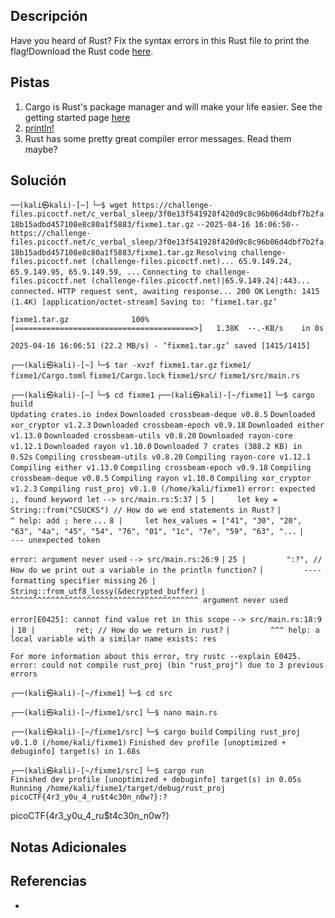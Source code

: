 ## Descripción

Have you heard of Rust? Fix the syntax errors in this Rust file to print the flag!Download the Rust code [here](https://challenge-files.picoctf.net/c_verbal_sleep/3f0e13f541928f420d9c8c96b06d4dbf7b2fa18b15adbd457108e8c80a1f5883/fixme1.tar.gz).
## Pistas

1. Cargo is Rust's package manager and will make your life easier. See the getting started page [here](https://doc.rust-lang.org/book/ch01-03-hello-cargo.html)
2. [println!](https://doc.rust-lang.org/std/macro.println.html)
3. Rust has some pretty great compiler error messages. Read them maybe?

## Solución


`──(kali㉿kali)-[~]`
`└─$ wget https://challenge-files.picoctf.net/c_verbal_sleep/3f0e13f541928f420d9c8c96b06d4dbf7b2fa18b15adbd457108e8c80a1f5883/fixme1.tar.gz`
`--2025-04-16 16:06:50--  https://challenge-files.picoctf.net/c_verbal_sleep/3f0e13f541928f420d9c8c96b06d4dbf7b2fa18b15adbd457108e8c80a1f5883/fixme1.tar.gz`
`Resolving challenge-files.picoctf.net (challenge-files.picoctf.net)... 65.9.149.24, 65.9.149.95, 65.9.149.59, ...`
`Connecting to challenge-files.picoctf.net (challenge-files.picoctf.net)|65.9.149.24|:443... connected.`
`HTTP request sent, awaiting response... 200 OK`
`Length: 1415 (1.4K) [application/octet-stream]`
`Saving to: ‘fixme1.tar.gz’`

`fixme1.tar.gz              100%[========================================>]   1.38K  --.-KB/s    in 0s`      

`2025-04-16 16:06:51 (22.2 MB/s) - ‘fixme1.tar.gz’ saved [1415/1415]`

                                                                                                            
`┌──(kali㉿kali)-[~]`
`└─$ tar -xvzf fixme1.tar.gz` 
`fixme1/`
`fixme1/Cargo.toml`
`fixme1/Cargo.lock`
`fixme1/src/`
`fixme1/src/main.rs`
                                                                                                            
`┌──(kali㉿kali)-[~]`
`└─$ cd fixme1`
`┌──(kali㉿kali)-[~/fixme1]`
`└─$ cargo build`           
    `Updating crates.io index`
  `Downloaded crossbeam-deque v0.8.5`
  `Downloaded xor_cryptor v1.2.3`
  `Downloaded crossbeam-epoch v0.9.18`
  `Downloaded either v1.13.0`
  `Downloaded crossbeam-utils v0.8.20`
  `Downloaded rayon-core v1.12.1`
  `Downloaded rayon v1.10.0`
  `Downloaded 7 crates (388.2 KB) in 0.52s`
   `Compiling crossbeam-utils v0.8.20`
   `Compiling rayon-core v1.12.1`
   `Compiling either v1.13.0`
   `Compiling crossbeam-epoch v0.9.18`
   `Compiling crossbeam-deque v0.8.5`
   `Compiling rayon v1.10.0`
   `Compiling xor_cryptor v1.2.3`
   `Compiling rust_proj v0.1.0 (/home/kali/fixme1)`
`error: expected ;, found keyword let`
 `--> src/main.rs:5:37`
  `|`
`5 |     let key = String::from("CSUCKS") // How do we end statements in Rust?`
  `|                                     ^ help: add ; here`
`...`
`8 |     let hex_values = ["41", "30", "20", "63", "4a", "45", "54", "76", "01", "1c", "7e", "59", "63", "...`
  `|     --- unexpected token`

`error: argument never used`
  `--> src/main.rs:26:9`
   `|`
`25 |         ":?", // How do we print out a variable in the println function?` 
   `|         ---- formatting specifier missing`
`26 |         String::from_utf8_lossy(&decrypted_buffer)`
   `|         ^^^^^^^^^^^^^^^^^^^^^^^^^^^^^^^^^^^^^^^^^^ argument never used`

`error[E0425]: cannot find value ret in this scope`
  `--> src/main.rs:18:9`
   `|`
`18 |         ret; // How do we return in rust?`
   `|         ^^^ help: a local variable with a similar name exists: res`

`For more information about this error, try rustc --explain E0425.`
`error: could not compile rust_proj (bin "rust_proj") due to 3 previous errors`
                                                                                                            
`┌──(kali㉿kali)-[~/fixme1]`
`└─$ cd src`     
                                                                                                            
`┌──(kali㉿kali)-[~/fixme1/src]`
`└─$ nano main.rs` 
                                                                                                            
`┌──(kali㉿kali)-[~/fixme1/src]`
`└─$ cargo build` 
   `Compiling rust_proj v0.1.0 (/home/kali/fixme1)`
    `Finished dev profile [unoptimized + debuginfo] target(s) in 1.68s`
                                                                                                            
`┌──(kali㉿kali)-[~/fixme1/src]`
`└─$ cargo run`  
    `Finished dev profile [unoptimized + debuginfo] target(s) in 0.05s`
     `Running /home/kali/fixme1/target/debug/rust_proj`
`picoCTF{4r3_y0u_4_ru$t4c30n_n0w?}:?`



picoCTF{4r3_y0u_4_ru$t4c30n_n0w?}
## Notas Adicionales



## Referencias
- 

